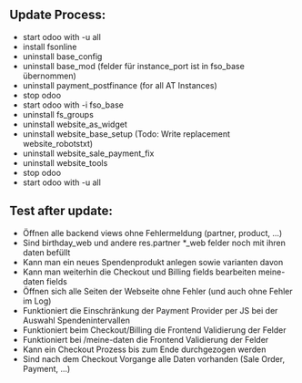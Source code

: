 
## Update Process:
- start odoo with -u all
- install fsonline
- uninstall base_config
- uninstall base_mod (felder für instance_port ist in fso_base übernommen)
- uninstall payment_postfinance (for all AT Instances)
- stop odoo
- start odoo with -i fso_base
- uninstall fs_groups
- uninstall website_as_widget
- uninstall website_base_setup (Todo: Write replacement website_robotstxt)
- uninstall website_sale_payment_fix
- uninstall website_tools
- stop odoo
- start odoo with -u all

## Test after update:
- Öffnen alle backend views ohne Fehlermeldung (partner, product, ...)
- Sind birthday_web und andere res.partner *_web felder noch mit ihren daten befüllt
- Kann man ein neues Spendenprodukt anlegen sowie varianten davon
- Kann man weiterhin die Checkout und Billing fields bearbeiten meine-daten fields
- Öffnen sich alle Seiten der Webseite ohne Fehler (und auch ohne Fehler im Log)
- Funktioniert die Einschränkung der Payment Provider per JS bei der Auswahl Spendenintervallen
- Funktioniert beim Checkout/Billing die Frontend Validierung der Felder
- Funktioniert bei /meine-daten die Frontend Validierung der Felder
- Kann ein Checkout Prozess bis zum Ende durchgezogen werden
- Sind nach dem Checkout Vorgange alle Daten vorhanden (Sale Order, Payment, ...)
